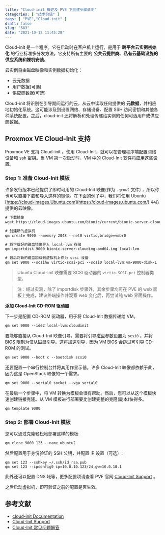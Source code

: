 ```yaml
---
title: "Cloud-init 概述及 PVE 下创建步骤说明"
categories: [ "技术价值" ]
tags: [ "PVE","Cloud-init" ]
draft: false
slug: "583"
date: "2021-10-12 11:45:28"
---
```


Cloud-init 是一个程序，它在启动时在客户机上运行，是用于 **跨平台云实例初始化** 的行业标准多分发方法。它支持所有主要的 **公共云提供商、私有云基础设施的供应系统和裸机安装**。

云实例将由磁盘映像和实例数据初始化：

- 云元数据
- 用户数据(可选)
- 供应商数据(可选)

Cloud-init 将识别在引导期间运行的云，从云中读取任何提供的 **元数据**，并相应地初始化系统。这可能涉及到设置网络、存储设备、配置 SSH 访问密钥和其他各种系统配置。之后，cloud-init 还将解析和处理传递给实例的任何可选用户或供应商数据。

## Proxmox VE Cloud-Init 支持

Proxmox VE 支持 Cloud-init ，使用 Cloud-Init，就可以在管理程序端配置网络设备和 ssh 密钥。当 VM 第一次启动时，VM 中的 Cloud-Init 软件将应用这些设置。

### Step 1: 准备 Cloud-Init 模板

许多发行版本已经提供了即时可用的 Cloud-Init 映像(作为 `.qcow2` 文件) ，所以你也可以直接下载和导入这样的镜像。在下面的例子中，我们将使用 Ubuntu [https://cloud-images.Ubuntu.com](https://cloud-images.ubuntu.com/) 中心提供的云映像。

```xml
# 下载镜像
wget https://cloud-images.ubuntu.com/bionic/current/bionic-server-cloudimg-amd64.img

# 创建新的虚拟机
qm create 9000 --memory 2048 --net0 virtio,bridge=vmbr0

# 将下载好的磁盘镜像导入 local-lvm 存储
qm importdisk 9000 bionic-server-cloudimg-amd64.img local-lvm

# 最后将新的磁盘加载到虚拟机上作为 scsi 设备
qm set 9000 --scsihw virtio-scsi-pci --scsi0 local-lvm:vm-9000-disk-1
```

> Ubuntu Cloud-Init 映像需要 SCSI 驱动器的 `virtio-SCSI-pci` 控制器类型。
> 

> 注：经过实测，除了 importdisk 步骤外，其余步骤均可在 PVE 的 web 面板上完成，建议终端操作并观察 web 变化后，再尝试纯 web 界面操作。
> 

**添加 Cloud-Init CD-ROM 驱动器**

下一步是配置 CD-ROM 驱动器，用于将 Cloud-Init 数据传递给 VM。

```xml
qm set 9000 --ide2 local-lvm:cloudinit
```

要能够直接从 Cloud-Init 映像引导，需要将引导磁盘参数设置为 `scsi0` ，并将 BIOS 限制为仅从磁盘引导。这将加速引导，因为 VM BIOS 会跳过可引导 CD-ROM 的测试。

```xml
qm set 9000 --boot c --bootdisk scsi0
```

还要配置一个串行控制台并将其用作显示器。许多 Cloud-Init 映像都依赖于此，因为这是 OpenStack 映像的一个需求。

```xml
qm set 9000 --serial0 socket --vga serial0
```

在最后一个步骤中，将 VM 转换为模板会很有帮助。然后，您可以从这个模板快速创建链接克隆。从 VM 模板进行部署要比创建完整的克隆(副本)快得多。

```xml
qm template 9000
```

### Step 2: 部署 Cloud-Init 模板

您可以通过克隆轻松地部署这样的模板:

```xml
qm clone 9000 123 --name ubuntu2
```

然后配置用于身份验证的 SSH 公钥，并配置 IP 设置（可选）:

```
qm set 123 --sshkey ~/.ssh/id_rsa.pub
qm set 123 --ipconfig0 ip=10.0.10.123/24,gw=10.0.10.1
```

此外还可以配置 DNS 域等，更多配置项请查看 PVE 官网 [Cloud-Init Support](https://pve.proxmox.com/wiki/Cloud-Init_Support) 。

之后启动虚拟机，即可验证之前的配置是否生效。

## 参考文献

- [cloud-init Documentation](https://cloudinit.readthedocs.io/en/latest/index.html)
- [Cloud-Init Support](https://pve.proxmox.com/wiki/Cloud-Init_Support)
- [Cloud-Init 常见问题解答](https://pve.proxmox.com/wiki/Cloud-Init_FAQ#What_is_cloud-init.3F)